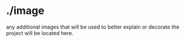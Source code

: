# ./image
any additional images that will be used to better explain or decorate the project will be located here.